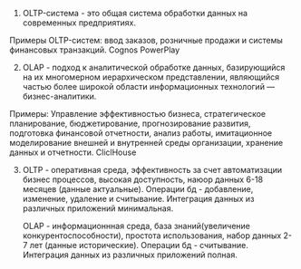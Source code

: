 1) OLTP-система - это общая система обработки данных на современных предприятиях.

Примеры OLTP-систем: ввод заказов, розничные продажи и системы финансовых транзакций.
Cognos PowerPlay

2) OLAP - подход к аналитической обработке данных, базирующийся на их многомерном иерархическом представлении, являющийся частью более широкой области информационных технологий — бизнес-аналитики.

Примеры: Управление эффективностью бизнеса, стратегическое планирование, бюджетирование, прогнозирование развития, подготовка финансовой отчетности, анализ работы, имитационное моделирование внешней и внутренней среды организации, хранение данных и отчетности. 
CliclHouse

3) OLTP - оперативная среда, эффективность за счет автоматизации бизнес процессов, высокая доступность, наюор данных 6-18 месяцев (данные актуальные). Операции бд - добавление, изменение, удаление и считывание. Интеграция данных из различных приложений минимальная.

   OLAP - информационнная среда, база знаний(увеличение конкурентоспособности), простота использования, набор данных 2-7 лет (данные исторические). Операции бд - считывание. Интеграция данных из различных приложений полная.